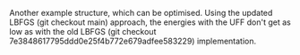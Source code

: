 Another example structure, which can be optimised.
Using the updated LBFGS (git checkout main) approach, the energies with the UFF don't get as low as with the old LBFGS (git checkout 7e3848617795ddd0e25f4b772e679adfee583229) implementation.
